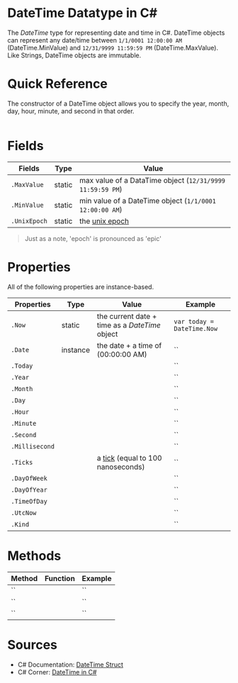 # DateTime Datatype in C#
The _DateTime_ type for representing date and time in C#. DateTime objects can represent any date/time between `1/1/0001 12:00:00 AM` (DateTime.MinValue) and 
`12/31/9999 11:59:59 PM` (DateTime.MaxValue). Like Strings, DateTime objects are immutable.

# Quick Reference
The constructor of a DateTime object allows you to specify the year, month, day, hour, minute, and second in that order.
```C#

```

# Fields
| Fields | Type | Value |
| ------ | ---- | ----- |
| `.MaxValue` | static | max value of a DataTime object (`12/31/9999 11:59:59 PM`) |
| `.MinValue` | static | min value of a DateTime object (`1/1/0001 12:00:00 AM`) |
| `.UnixEpoch` | static | the [unix epoch](https://www.howtogeek.com/759337/what-is-the-unix-epoch-and-how-does-unix-time-work/) |
> Just as a note, 'epoch' is pronounced as 'epic'

# Properties
All of the following properties are instance-based.

| Properties | Type | Value | Example | 
| ---------- | ---- |  ---- | ------- |
| `.Now` | static | the current date + time as a _DateTime_ object | `var today = DateTime.Now` |
| `.Date` | instance | the date + a time of (00:00:00 AM) | `` |
| `.Today` |  |  | `` |
| `.Year` |  |  | `` |
| `.Month` |  |  | `` |
| `.Day` |  |  | `` |
| `.Hour` |  |  | `` |
| `.Minute` |  |  | `` |
| `.Second` |  |  | `` |
| `.Millisecond` |  |  | `` |
| `.Ticks` |  | a [tick](https://docs.microsoft.com/en-us/dotnet/api/system.timespan.ticks?view=net-6.0) (equal to 100 nanoseconds) | `` |
| `.DayOfWeek` |  |  | `` |
| `.DayOfYear` |  |  | `` |
| `.TimeOfDay` |  |  | `` |
| `.UtcNow` |  |  | `` |
| `.Kind` |   | | `` |

# Methods
| Method | Function | Example | 
| ------ | -------- | ------- |
| `` |  | `` |
| `` |  | `` |
| `` |  | `` |

# Sources
- C# Documentation: [DateTime Struct](https://docs.microsoft.com/en-us/dotnet/api/system.datetime?view=net-6.0)
- C# Corner: [DateTime in C#](https://www.c-sharpcorner.com/article/datetime-in-c-sharp/)
